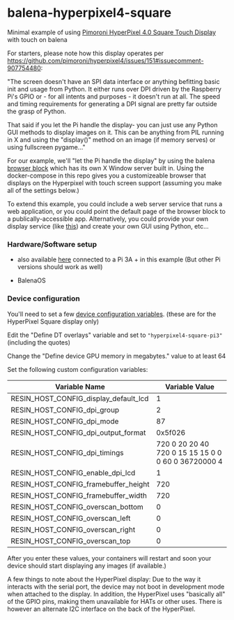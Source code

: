 # balena-hyperpixel4-square
Minimal example of using [Pimoroni HyperPixel 4.0 Square Touch Display](https://shop.pimoroni.com/products/hyperpixel-4-square?variant=30138251444307) with touch on balena

For starters, please note how this display operates per https://github.com/pimoroni/hyperpixel4/issues/151#issuecomment-907754480:

"The screen doesn't have an SPI data interface or anything befitting basic init and usage from Python. It either runs over DPI driven by the Raspberry Pi's GPIO or - for all intents and purposes - it doesn't run at all. The speed and timing requirements for generating a DPI signal are pretty far outside the grasp of Python.

That said if you let the Pi handle the display- you can just use any Python GUI methods to display images on it. This can be anything from PIL running in X and using the "display()" method on an image (if memory serves) or using fullscreen pygame..."

For our example, we'll "let the Pi handle the display" by using the balena [browser block](https://github.com/balenablocks/browser) which has its own X Window server built in. Using the docker-compose in this repo gives you a customizeable browser that displays on the Hyperpixel with touch screen support (assuming you make all of the settings below.)

To extend this example, you could include a web server service that runs a web application, or you could point the default page of the browser block to a publically-accessible app. Alternatively, you could provide your own display service (like [this](https://hub.balena.io/organizations/balenablocks/blocks/xserver)) and create your own GUI using Python, etc...

### Hardware/Software setup

-  also available [here](https://www.adafruit.com/product/4499) connected to a Pi 3A + in this example (But other Pi versions should work as well)

- BalenaOS 

### Device configuration

You'll need to set a few [device configuration variables](https://www.balena.io/docs/learn/manage/configuration/). (these are for the HyperPixel Square display only)

Edit the "Define DT overlays" variable and set to `"hyperpixel4-square-pi3"` (including the quotes)

Change the "Define device GPU memory in megabytes." value to at least 64

Set the following custom configuration variables:

| Variable Name | Variable Value |
| ------------ | ----------- |
| RESIN_HOST_CONFIG_display_default_lcd | 1 |
| RESIN_HOST_CONFIG_dpi_group | 2 |
| RESIN_HOST_CONFIG_dpi_mode | 87 |
| RESIN_HOST_CONFIG_dpi_output_format | 0x5f026 |
| RESIN_HOST_CONFIG_dpi_timings | 720 0 20 20 40 720 0 15 15 15 0 0 0 60 0 36720000 4 |
| RESIN_HOST_CONFIG_enable_dpi_lcd | 1 |
| RESIN_HOST_CONFIG_framebuffer_height | 720 |
| RESIN_HOST_CONFIG_framebuffer_width | 720 |
| RESIN_HOST_CONFIG_overscan_bottom | 0 |
| RESIN_HOST_CONFIG_overscan_left | 0 |
| RESIN_HOST_CONFIG_overscan_right | 0 |
| RESIN_HOST_CONFIG_overscan_top | 0 |

After you enter these values, your containers will restart and soon your device should start displaying any images (if available.)

A few things to note about the HyperPixel display: Due to the way it interacts with the serial port, the device may not boot in development mode when attached to the display. In addition, the HyperPixel uses "basically all" of the GPIO pins, making them unavailable for HATs or other uses. There is however an alternate I2C interface on the back of the HyperPixel.
